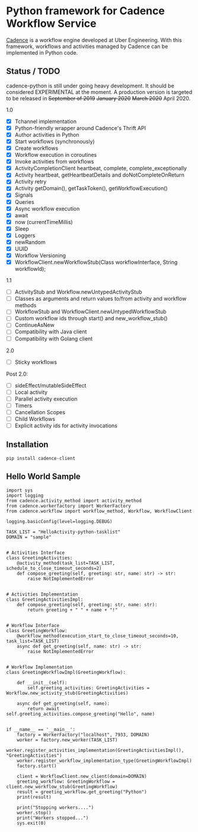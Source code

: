 # Python framework for Cadence Workflow Service

[Cadence](https://github.com/uber/cadence) is a workflow engine developed at Uber Engineering. With this framework, workflows and activities managed by Cadence can be implemented in Python code.

## Status / TODO

cadence-python is still under going heavy development. It should be considered EXPERIMENTAL at the moment. A production
version is targeted to be released in ~~September of 2019~~ ~~January 2020~~ ~~March 2020~~ April 2020.

1.0
- [x] Tchannel implementation
- [x] Python-friendly wrapper around Cadence's Thrift API
- [x] Author activities in Python
- [x] Start workflows (synchronously)
- [x] Create workflows
- [x] Workflow execution in coroutines
- [x] Invoke activities from workflows
- [x] ActivityCompletionClient heartbeat, complete, complete_exceptionally
- [x] Activity heartbeat, getHeartbeatDetails and doNotCompleteOnReturn
- [x] Activity retry
- [x] Activity getDomain(), getTaskToken(), getWorkflowExecution()
- [x] Signals
- [x] Queries
- [x] Async workflow execution
- [x] await
- [x] now (currentTimeMillis)
- [x] Sleep
- [x] Loggers
- [x] newRandom
- [x] UUID
- [x] Workflow Versioning
- [x] WorkflowClient.newWorkflowStub(Class workflowInterface, String workflowId);

1.1
- [ ] ActivityStub and Workflow.newUntypedActivityStub
- [ ] Classes as arguments and return values to/from activity and workflow methods
- [ ] WorkflowStub and WorkflowClient.newUntypedWorkflowStub
- [ ] Custom workflow ids through start() and new_workflow_stub()
- [ ] ContinueAsNew
- [ ] Compatibility with Java client
- [ ] Compatibility with Golang client

2.0
- [ ] Sticky workflows

Post 2.0:
- [ ] sideEffect/mutableSideEffect
- [ ] Local activity
- [ ] Parallel activity execution
- [ ] Timers
- [ ] Cancellation Scopes
- [ ] Child Workflows
- [ ] Explicit activity ids for activity invocations

## Installation

```
pip install cadence-client
```

## Hello World Sample

```
import sys
import logging
from cadence.activity_method import activity_method
from cadence.workerfactory import WorkerFactory
from cadence.workflow import workflow_method, Workflow, WorkflowClient

logging.basicConfig(level=logging.DEBUG)

TASK_LIST = "HelloActivity-python-tasklist"
DOMAIN = "sample"


# Activities Interface
class GreetingActivities:
    @activity_method(task_list=TASK_LIST, schedule_to_close_timeout_seconds=2)
    def compose_greeting(self, greeting: str, name: str) -> str:
        raise NotImplementedError


# Activities Implementation
class GreetingActivitiesImpl:
    def compose_greeting(self, greeting: str, name: str):
        return greeting + " " + name + "!"


# Workflow Interface
class GreetingWorkflow:
    @workflow_method(execution_start_to_close_timeout_seconds=10, task_list=TASK_LIST)
    async def get_greeting(self, name: str) -> str:
        raise NotImplementedError


# Workflow Implementation
class GreetingWorkflowImpl(GreetingWorkflow):

    def __init__(self):
        self.greeting_activities: GreetingActivities = Workflow.new_activity_stub(GreetingActivities)

    async def get_greeting(self, name):
        return await self.greeting_activities.compose_greeting("Hello", name)


if __name__ == '__main__':
    factory = WorkerFactory("localhost", 7933, DOMAIN)
    worker = factory.new_worker(TASK_LIST)
    worker.register_activities_implementation(GreetingActivitiesImpl(), "GreetingActivities")
    worker.register_workflow_implementation_type(GreetingWorkflowImpl)
    factory.start()

    client = WorkflowClient.new_client(domain=DOMAIN)
    greeting_workflow: GreetingWorkflow = client.new_workflow_stub(GreetingWorkflow)
    result = greeting_workflow.get_greeting("Python")
    print(result)

    print("Stopping workers....")
    worker.stop()
    print("Workers stopped...")
    sys.exit(0)
```
